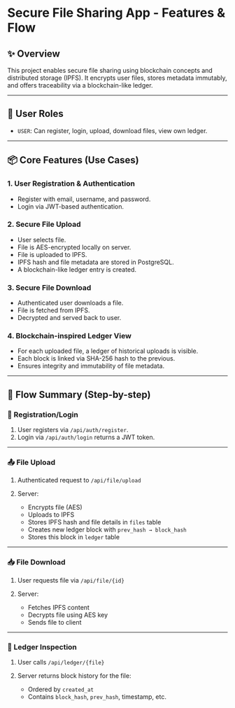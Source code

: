 # Secure File Sharing App - Features & Flow

## ✨ Overview

This project enables secure file sharing using blockchain concepts and distributed storage (IPFS). It encrypts user files, stores metadata immutably, and offers traceability via a blockchain-like ledger.

---

## 👤 User Roles

* `USER`: Can register, login, upload, download files, view own ledger.

---

## 📦 Core Features (Use Cases)

### 1. User Registration & Authentication

* Register with email, username, and password.
* Login via JWT-based authentication.

### 2. Secure File Upload

* User selects file.
* File is AES-encrypted locally on server.
* File is uploaded to IPFS.
* IPFS hash and file metadata are stored in PostgreSQL.
* A blockchain-like ledger entry is created.

### 3. Secure File Download

* Authenticated user downloads a file.
* File is fetched from IPFS.
* Decrypted and served back to user.

### 4. Blockchain-inspired Ledger View

* For each uploaded file, a ledger of historical uploads is visible.
* Each block is linked via SHA-256 hash to the previous.
* Ensures integrity and immutability of file metadata.

---

## 🧽 Flow Summary (Step-by-step)

### 🔐 Registration/Login

1. User registers via `/api/auth/register`.
2. Login via `/api/auth/login` returns a JWT token.

---

### 📤 File Upload

1. Authenticated request to `/api/file/upload`
2. Server:

   * Encrypts file (AES)
   * Uploads to IPFS
   * Stores IPFS hash and file details in `files` table
   * Creates new ledger block with `prev_hash → block_hash`
   * Stores this block in `ledger` table

---

### 📥 File Download

1. User requests file via `/api/file/{id}`
2. Server:

   * Fetches IPFS content
   * Decrypts file using AES key
   * Sends file to client

---

### 🧾 Ledger Inspection

1. User calls `/api/ledger/{file}`
2. Server returns block history for the file:

   * Ordered by `created_at`
   * Contains `block_hash`, `prev_hash`, timestamp, etc.
